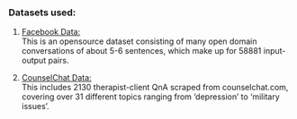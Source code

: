 ### Datasets used:
  1. [Facebook Data:](https://drive.google.com/file/d/1HoQCutYAlxqcaQg2WRhuhwy3JoKTJE77/view?usp=sharing)<br />
     This is an opensource dataset consisting of many open domain conversations of about 5-6 sentences, which make up for 58881 input-output pairs.

  2. [CounselChat Data:](https://drive.google.com/file/d/16SkmBtX_ikILD2fyh2k1k1VN8GQgsPjH/view?usp=sharing)<br />
     This includes 2130 therapist-client QnA scraped from counselchat.com, covering over 31 different topics ranging from ‘depression’ to ‘military issues’.